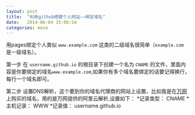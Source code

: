 ```yaml
---
layout: post
title:  "利用github搭建个人网站——绑定域名"
date:   2014-06-04 15:06:54
categories: move
---
```

用pages绑定个人类似 `www.example.com` 这类的二级域名很简单（`example.com` 是一级域名）。

第一步
在 `username.github.io` 的根目录下创建一个名为 `CNAME` 的文件，里面内容是你要绑定的域名`www.example.com`,如果你有多个域名要绑定的话要记得换行，每行一个域名即可。


第二步
设置DNS解析，这个要到你的域名代理商的网站上设置，比如我是在[万网][net]上购买的域名，用的是万网提供的阿里云解析,设置如下：
	*记录类型： CNAME
	*主机记录： WWW
	*记录值： username.github.io



[net]: http://www.net.cn